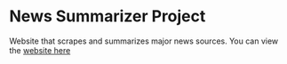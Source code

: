 # News Summarizer Project

Website that scrapes and summarizes major news sources. You can view the [website here](http://142.93.119.27:5000/)

